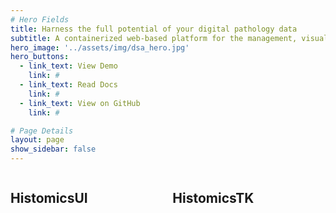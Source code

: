 ```yaml
---
# Hero Fields
title: Harness the full potential of your digital pathology data
subtitle: A containerized web-based platform for the management, visualization, and annotation of whole-slide digital pathology imaging data
hero_image: '../assets/img/dsa_hero.jpg'
hero_buttons:
  - link_text: View Demo
    link: #
  - link_text: Read Docs
    link: #
  - link_text: View on GitHub
    link: #

# Page Details
layout: page
show_sidebar: false
---
```


<div class="columns">

<!-- HistomicsUI Column -->
<div class="column primary" markdown="1">

## HistomicsUI

</div>

<!-- HistomicsTK Column -->
<div class="column secondary" markdown="1">

## HistomicsTK

</div>

</div>
